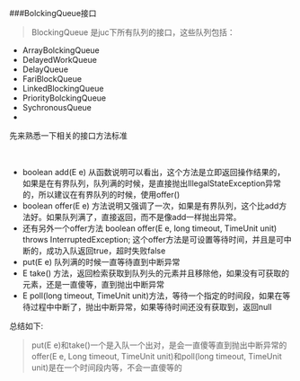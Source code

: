 ###BolckingQueue接口
> BlockingQueue 是juc下所有队列的接口，这些队列包括：

- ArrayBolckingQueue
- DelayedWorkQueue
- DelayQueue
- FariBlockQueue
- LinkedBlockingQueue
- PriorityBolckingQueue
- SychronousQueue
- ​

先来熟悉一下相关的接口方法标准


<br>

- boolean add(E e)
  从函数说明可以看出，这个方法是立即返回操作结果的，如果是在有界队列，队列满的时候，是直接抛出IllegalStateException异常的，所以建议在有界队列的时候，使用offer()
  <br>
- boolean offer(E e) 方法说明又强调了一次，如果是有界队列，这个比add方法好。如果队列满了，直接返回，而不是像add一样抛出异常。
  <br>
- 还有另外一个offer方法
   boolean offer(E e, long timeout, TimeUnit unit)  throws InterruptedException;
   这个offer方法是可设置等待时间，并且是可中断的，成功入队返回true，超时失败false
   <br>
- put(E e) 队列满的时候一直等待直到中断异常
  <br>
- E take() 方法，返回检索获取到队列头的元素并且移除他，如果没有可获取的元素，还是一直傻等，直到抛出中断异常
  <br>
- E poll(long timeout, TimeUnit unit)方法，等待一个指定的时间段，如果在等待过程中中断了，抛出中断异常，如果等待时间还没有获取到，返回null

总结如下:
> put(E e)和take()一个是入队一个出对，是会一直傻等直到抛出中断异常的
>    offer(E e, Long timeout, TimeUnit unit)和poll(long timeout, TimeUnit unit)是在一个时间段内等，不会一直傻等的
